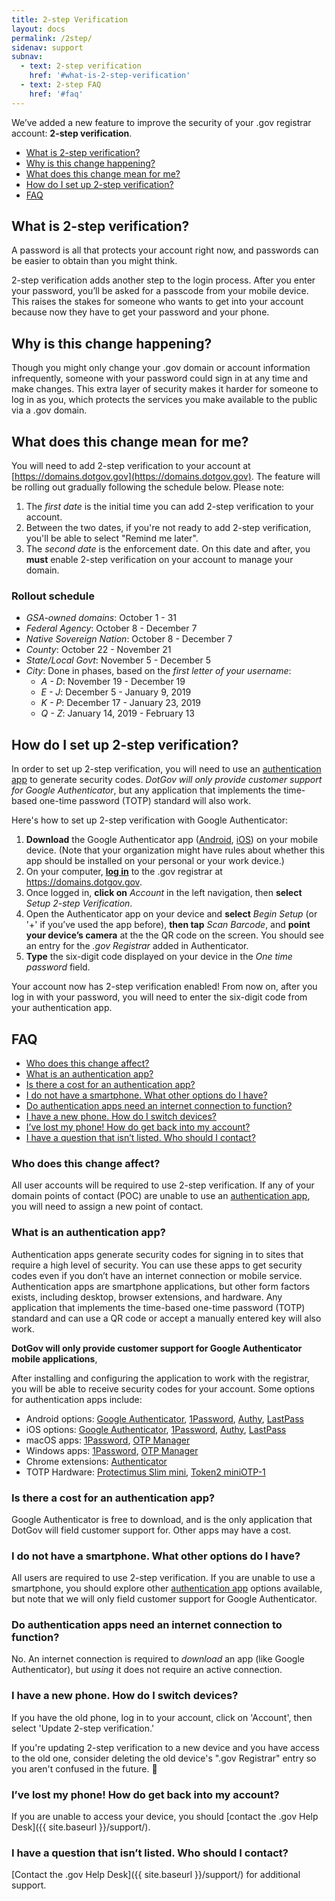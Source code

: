 ```yaml
---
title: 2-step Verification
layout: docs
permalink: /2step/
sidenav: support
subnav:
  - text: 2-step verification
    href: '#what-is-2-step-verification'
  - text: 2-step FAQ
    href: '#faq'
---
```


We’ve added a new feature to improve the security of your .gov registrar account: **2-step verification**.

* [What is 2-step verification?](#what-is-2-step-verification)
* [Why is this change happening?](#why-is-this-change-happening)
* [What does this change mean for me?](#what-does-this-change-mean-for-me)
* [How do I set up 2-step verification?](#how-do-i-set-up-2-step-verification)
* [FAQ](#faq)

## What is 2-step verification?
A password is all that protects your account right now, and passwords can be easier to obtain than you might think.

2-step verification adds another step to the login process. After you enter your password, you’ll be asked for a passcode from your mobile device. This raises the stakes for someone who wants to get into your account because now they have to get your password and your phone.

## Why is this change happening?
Though you might only change your .gov domain or account information infrequently, someone with your password could sign in at any time and make changes. This extra layer of security makes it harder for someone to log in as you, which protects the services you make available to the public via a .gov domain.

## What does this change mean for me?
You will need to add 2-step verification to your account at [https://domains.dotgov.gov](https://domains.dotgov.gov). The feature will be rolling out gradually following the schedule below. Please note:

1. The *first date* is the initial time you can add 2-step verification to your account.
2. Between the two dates, if you're not ready to add 2-step verification, you'll be able to select "Remind me later".
3. The *second date* is the enforcement date. On this date and after, you **must** enable 2-step verification on your account to manage your domain.

### Rollout schedule

* _GSA-owned domains_: October 1 - 31
* _Federal Agency_: October 8 - December 7
* _Native Sovereign Nation_: October 8 -  December 7
* _County_: October 22 - November 21
* _State/Local Govt_: November 5 - December 5
* _City_: Done in phases, based on the *first letter of your username*:
  * *A - D*: November 19 - December 19
  * *E - J*: December 5 - January 9, 2019
  * *K - P*: December 17 - January 23, 2019
  * *Q - Z*: January 14, 2019 - February 13

## How do I set up 2-step verification?

In order to set up 2-step verification, you will need to use an [authentication app](#what-is-an-authentication-app) to generate security codes. *DotGov will only provide customer support for Google Authenticator*, but any application that implements the time-based one-time password (TOTP) standard will also work.

Here's how to set up 2-step verification with Google Authenticator:

1. **Download** the Google Authenticator app ([Android](https://play.google.com/store/apps/details?id=com.google.android.apps.authenticator2), [iOS](https://itunes.apple.com/us/app/google-authenticator/id388497605)) on your mobile device. (Note that your organization might have rules about whether this app should be installed on your personal or your work device.)
2. On your computer, **[log in](https://domains.dotgov.gov)** to the .gov registrar at https://domains.dotgov.gov.
3. Once logged in, **click on** *Account* in the left navigation, then **select** *Setup 2-step Verification*.
4. Open the Authenticator app on your device and **select** *Begin Setup* (or '+' if you’ve used the app before), **then tap** *Scan Barcode*, and **point your device’s camera** at the the QR code on the screen. You should see an entry for the *.gov Registrar* added in Authenticator.
6. **Type** the six-digit code displayed on your device in the *One time password* field.

Your account now has 2-step verification enabled! From now on, after you log in with your password, you will need to enter the six-digit code from your authentication app.

## FAQ

* [Who does this change affect?](#who-does-this-change-affect)
* [What is an authentication app?](#what-is-an-authentication-app)
* [Is there a cost for an authentication app?](#is-there-a-cost-for-an-authentication-app)
* [I do not have a smartphone. What other options do I have?](#i-do-not-have-a-smartphone-what-other-options-do-i-have)
* [Do authentication apps need an internet connection to function?](#do-authentication-apps-need-an-internet-connection-to-function)
* [I have a new phone. How do I switch devices?](#i-have-a-new-phone-how-do-i-switch-devices)
* [I’ve lost my phone! How do get back into my account?](#ive-lost-my-phone-how-do-get-back-into-my-account)
* [I have a question that isn’t listed. Who should I contact?](#i-have-a-question-that-isnt-listed-who-should-i-contact)

### Who does this change affect?

All user accounts will be required to use 2-step verification. If any of your domain points of contact (POC) are unable to use an [authentication app](#what-is-an-authentication-app), you will need to assign a new point of contact.

### What is an authentication app?

Authentication apps generate security codes for signing in to sites that require a high level of security. You can use these apps to get security codes even if you don’t have an internet connection or mobile service. Authentication apps are smartphone applications, but other form factors exists, including desktop, browser extensions, and hardware. Any application that implements the time-based one-time password (TOTP) standard and can use a QR code or accept a manually entered key will also work.

**DotGov will only provide customer support for Google Authenticator mobile applications**,

After installing and configuring the application to work with the registrar, you will be able to receive security codes for your account. Some options for authentication apps include:

* Android options: [Google Authenticator](https://play.google.com/store/apps/details?id=com.google.android.apps.authenticator2&hl=en), [1Password](https://1password.com/), [Authy](https://authy.com/), [LastPass](https://lastpass.com/)
* iOS options: [Google Authenticator](https://itunes.apple.com/us/app/google-authenticator/id388497605), [1Password](https://1password.com/), [Authy](https://authy.com/), [LastPass](https://lastpass.com/)
* macOS apps: [1Password](https://1password.com/), [OTP Manager](https://itunes.apple.com/us/app/otp-manager/id928941247)
* Windows apps: [1Password](https://1password.com/), [OTP Manager](https://www.microsoft.com/en-us/p/otp-manager/9nblggh6hngn?SilentAuth=1)
* Chrome extensions: [Authenticator](https://chrome.google.com/webstore/detail/authenticator/bhghoamapcdpbohphigoooaddinpkbai?hl=en)
* TOTP Hardware: [Protectimus Slim mini](https://www.protectimus.com/protectimus-slim-mini), [Token2 miniOTP-1](https://www.token2.com/shop/?c=2)

### Is there a cost for an authentication app?

Google Authenticator is free to download, and is the only application that DotGov will field customer support for. Other apps may have a cost.

### I do not have a smartphone. What other options do I have?

All users are required to use 2-step verification. If you are unable to use a smartphone, you should explore other [authentication app](#what-is-an-authentication-app) options available, but note that we will only field customer support for Google Authenticator.

### Do authentication apps need an internet connection to function?

No. An internet connection is required to *download* an app (like Google Authenticator), but *using* it does not require an active connection.

### I have a new phone. How do I switch devices?

If you have the old phone, log in to your account, click on 'Account', then select 'Update 2-step verification.'

If you're updating 2-step verification to a new device and you have access to the old one, consider deleting the old device's ".gov Registrar" entry so you aren't confused in the future.

### I’ve lost my phone! How do get back into my account?

If you are unable to access your device, you should [contact the .gov Help Desk]({{ site.baseurl }}/support/).

### I have a question that isn’t listed. Who should I contact?

[Contact the .gov Help Desk]({{ site.baseurl }}/support/) for additional support.
